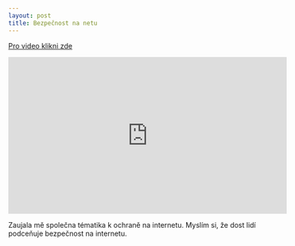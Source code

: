 ```yaml
---
layout: post
title: Bezpečnost na netu
---
```


<a href="https://www.youtube.com/watch?v=ogxG3zRaxTw">Pro video klikni zde</a>
<iframe width="560" height="315" src="https://www.youtube.com/watch?v=ogxG3zRaxTw" frameborder="0" allowfullscreen></iframe>

Zaujala mě společna tématika k ochraně na internetu. Myslím si, že dost lidí podceňuje bezpečnost na internetu.
